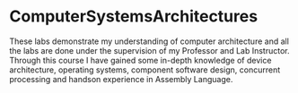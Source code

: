# ComputerSystemsArchitectures
These labs demonstrate my understanding of computer architecture and all the labs are done under the supervision of my Professor and Lab Instructor. Through this course I have gained some in-depth knowledge of device architecture, operating systems, component software design, concurrent processing and handson experience in Assembly Language.
